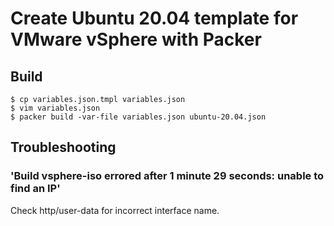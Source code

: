 # Create Ubuntu 20.04 template for VMware vSphere with Packer

## Build

```
$ cp variables.json.tmpl variables.json
$ vim variables.json
$ packer build -var-file variables.json ubuntu-20.04.json 
```

## Troubleshooting

### 'Build vsphere-iso errored after 1 minute 29 seconds: unable to find an IP'

Check http/user-data for incorrect interface name.
